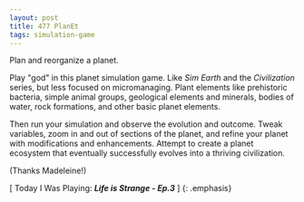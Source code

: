```yaml
---
layout: post
title: 477 PlanEt
tags: simulation-game
---
```

Plan and reorganize a planet.

Play "god" in this planet simulation game. Like *Sim Earth* and the *Civilization* series, but less focused on micromanaging.  Plant elements like prehistoric bacteria, simple animal groups, geological elements and minerals, bodies of water, rock formations, and other basic planet elements.

Then run your simulation and observe the evolution and outcome. Tweak variables, zoom in and out of sections of the planet, and refine your planet with modifications and enhancements.  Attempt to create a planet ecosystem that eventually successfully evolves into a thriving civilization.

(Thanks Madeleine!)

[ Today I Was Playing: ***Life is Strange - Ep.3*** ]
{: .emphasis}